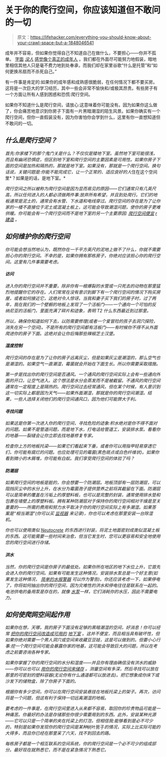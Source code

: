 # 关于你的爬行空间，你应该知道但不敢问的一切

> 原文：<https://lifehacker.com/everything-you-should-know-about-your-crawl-space-but-a-1848046541>

成年并不容易，但如果你觉得自己不知道自己在做什么，不要担心——你并不孤单。 [字面](https://repeller.com/feeling-adult/) [*没人*](https://repeller.com/feeling-adult/) [感觉像个真正的成年人](https://repeller.com/feeling-adult/) 。我们都在外面尽可能努力地假装，暗地里相信其他人只是毫不费力地到处奉承，而我们却在家里谷歌“什么是托管”和“如何更换吊扇而不杀死自己。”



有一件事是肯定的:如果你的成年感和成熟感很脆弱，在任何情况下都不要买房。这将是一次巨大的学习经历，其中一些会非常不愉快和/或极其昂贵。有些房子有一个方面让所有人感到困惑和恐慌:爬行空间。

如果你不知道什么是爬行空间，请放心:这意味着你可能没有。因为如果你这么做了，你会痛苦地意识到你房子下面有一片黑暗潮湿的陌生风景。如果你确实有一个爬行空间，但你一直假装没有，因为你害怕你会学到什么，这里有你一直想知道但不敢问的一切。

## ***什么是爬行空间？***

*首先:你家楼下的那个鬼门关是什么？不仅仅是矮地下室。虽然地下室可能很浅，而且有幽闭恐惧症，但区别地下室和爬行空间的主要因素是可用性。如果你房子下面的空间是加热和隔热的，那就是地下室。如果没有，那就是一个爬行空间。换句话说，关键问题是:你能不能完成它，让一个正常的、适应良好的人*住在这个空间里*？如果是的话，是地下室。*

*爬行空间之所以被称为爬行空间是因为显而易见的原因——它们通常只有几英尺高，所以任何进入的人都必须做两件事:放弃所有希望，并且到处爬行。它们的地板通常是泥土的，通常会有水管、下水道和电线穿过。爬行空间的存在是为了让你家的一楼不直接位于泥土或混凝土板上，这可能会导致潮湿问题，使你的房子更难供暖。你可能会有一个爬行空间而不是地下室的另一个主要原因: [爬行空间便宜](https://drillwarrior.com/is-a-crawl-space-a-basement/) [r 建造](https://drillwarrior.com/is-a-crawl-space-a-basement/) 。*

## *如何维护你的爬行空间*

*你可能会想当然地认为，既然你在一千平方英尺的泥地上做不了什么，你就不需要担心你的爬行空间。不幸的是，如果你拥有那栋房子，你绝对应该担心你的爬行空间。这里有几件事需要考虑。*

#### ***访问***

*进入你的爬行空间并不重要，除非你有一根爆裂的水管或一只死去的动物在那里猛烈地提醒你它的存在。人们常常在没有意识到脚下有一个爬行空间的情况下购买房屋，或者如何接近它，这绝对令人惊讶。当我和妻子买下我们的房子时，过了两年，我在我们的一个壁橱的地板上发现了一个活板门——一个通向一个可怕的反纳尼亚的活板门，里面充满了碎片和迹象，表明 T2 什么东西最近到过那里。*

*所以，确保你知道如何下去，以防需要修理(或者一个爱冒险的孩子去洞穴探险，消失在另一个空间)。不是所有的爬行空间都有活板门——有时候你不得不从外面爬进你的房子下面。这绝对会让你后悔那些辣椒芝士汉堡。*

#### ***湿度控制***

*爬行空间的存在是为了让你的房子远离灰尘，但是如果灰尘是潮湿的，那么空气也是潮湿的。如果空气一直潮湿，霉菌就会开始在下面生长。所以你需要采取措施。*

*第一步是找出你的爬行空间是否通风。一个通风的爬行空间实际上会有一些通向外面的开口，让空气进入。这个想法是水分会蒸发而不是被截留。不通风的爬行空间通常在一定程度上是隔热的。爬行空间过去经常通风，但在某个时候，有人意识到这一切实际上都是因为天气——如果外面潮湿，那就是你的爬行空间潮湿。结果，一些人选择关闭他们的爬行空间通风口，因为他们可能弊大于利。*

#### ***寻找问题***

*如果这是你第一次进入你的爬行空间，寻找危险的迹象:积水绝对是你不得不面对的问题。如果不是管道问题，而是地下水，打电话给管道工，安装排水泵。看看你的地基——裂缝会让你立即去找地基修复专家。*

*检查你上方的地板托梁——如果它们看起来下垂，或者你可以用指甲轻易穿透它们，你可能有腐烂的问题。也应处理可见的霉菌(黑色斑点或白色纤维状)。如果你看到微小的木屑堆，你可能有白蚁。我们享受爬行空间的体验了吗？*

#### ***防潮层***

*如果爬行空间的地板是脏的，你会想要一个防潮层。地板顶部有一层防潮层，可以阻挡灰尘中的水分上升，在水分为霉菌孢子提供营养之前将其截留在下面。防潮层可以是简单的覆盖在污垢上的厚塑料板，也可以是完整的封装，通常使用排水垫和包裹在墙壁上的厚塑料板。拥有某种防潮层对于保持你的爬行空间相对干燥是至关重要的——所需的费用和努力水平取决于你的爬行空间实际上有多潮湿。如果答案是“相当潮湿”(你可以买 [监视器](https://crawlspacedepot.com/acu-rite-wireless-thermo-hygrometer/) 来记录)，你也可以考虑在那里安装一台除湿机。*

*你也可以使用类似 [Neutocrete](https://www.neutocrete.com/) 的东西进行封装，将泥土地面密封成类似混凝土板的东西。这可能需要一些时间来治愈，但当它发生时，您可以更容易和安全地使用您的爬行空间进行存储。*

#### ***洪水***

*当然，你的爬行空间是你房子的最低处。如果你所在地区的地下水位上升，它首先会进入你的爬行空间。如果有可能发生这种情况，安装排水泵总是一个好主意(如果发生这种情况， [简单的水报警器](https://www.homedepot.com/p/Basement-Watchdog-Battery-Operated-Water-Alarm-BWD-HWA/100038838) 可以作为警告)。你还应该考虑一下，如果停电了，你将如何抽出你的爬行空间，因为灾难性的洪水和停电往往是联系在一起的。电池供电的备用泵是存在的，就像 [水泵](https://www.waterdamagedefense.com/collections/water-powered-sump-pumps)一样，它们消耗你的水压，因此不需要电力。*

## ***如何使爬网空间起作用***

*如果你在想，天哪，我的房子下面没有足够的黑暗潮湿的空间，好消息！你可以经常 [把你的爬行空间改造成可用的](https://www.proremodeler.com/help-space-strapped-homeowners-convert-crawlspace-basement) [地下室](https://www.proremodeler.com/help-space-strapped-homeowners-convert-crawlspace-basement) 。这并不便宜，而且相当具有破坏性，但如果你绝对需要一个男人洞穴或空间来收藏豆豆娃，这是可以做到的。但要小心行事:挖一个爬行空间可能会暴露你家的地基，这可能会导致巨大的问题，所以在考虑之前要咨询各种专家。*

*如果你掌握了你的爬行空间的水分和湿度——并且你有理由确信没有洪水的威胁——你可以也可以 [用你的爬行空间来储存](https://www.bobvila.com/articles/crawl-space-solutions/) 。测量空间有多深，然后寻找可以放在那里的可密封的塑料容器(无论你有什么通道都可以放进去)。把它想象成你床下或沙发下的储物盒，除了你房子下面的。*

*根据你有多少空间，你可以在爬行空间安装悬挂在地板托梁上的架子。再次，访问将是一个问题，但这有利于保持一切远离潮湿的地板。*

*要考虑的一件事是，在爬行空间里进入从来都不容易，取回你的珍贵物品可能是一种痛苦。你最好的办法是存储那些你很少需要用到的东西。此外，安装某种光源——它可以只是一个简单的夹在托梁上的灯泡，但相信我:能够看到是必不可少的，特别是如果你发现你的爬行空间是某种*树叶房子*的情况，实际上比实际可能的大得多，而且你已经在那里呆了六天，找不到回去的路。*

*每栋房子都是一个相互联系的空间系统，你的爬行空间是一个必不可少的组成部分。最好现在就熟悉它，而不是在紧急情况下熟悉它。*